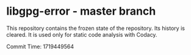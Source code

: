 # libgpg-error - master branch

This repository contains the frozen state of the repository.
Its history is cleared. It is used only for static code
analysis with Codacy.

Commit Time: 1719449564